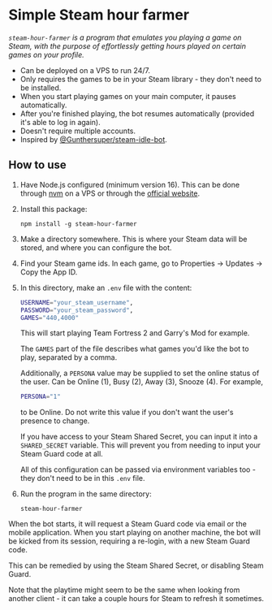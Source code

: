 # Simple Steam hour farmer

_`steam-hour-farmer` is a program that emulates you playing a game on Steam, with the purpose of effortlessly getting hours played on certain games on your profile._

-   Can be deployed on a VPS to run 24/7.
-   Only requires the games to be in your Steam library - they don't need to be installed.
-   When you start playing games on your main computer, it pauses automatically.
-   After you're finished playing, the bot resumes automatically (provided it's able to log in again).
-   Doesn't require multiple accounts.
-   Inspired by [@Gunthersuper/steam-idle-bot](https://github.com/Gunthersuper/steam-idle-bot).

## How to use

1. Have Node.js configured (minimum version 16). This can be done through [nvm](https://github.com/nvm-sh/nvm) on a VPS or through the [official website](https://nodejs.org/).
2. Install this package:
    ```
    npm install -g steam-hour-farmer
    ```
3. Make a directory somewhere. This is where your Steam data will be stored, and where you can configure the bot.
4. Find your Steam game ids. In each game, go to Properties -> Updates -> Copy the App ID.
5. In this directory, make an `.env` file with the content:

    ```sh
    USERNAME="your_steam_username",
    PASSWORD="your_steam_password",
    GAMES="440,4000"
    ```

    This will start playing Team Fortress 2 and Garry's Mod for example.

    The `GAMES` part of the file describes what games you'd like the bot to play, separated by a comma.

    Additionally, a `PERSONA` value may be supplied to set the online status of the user. Can be Online (1), Busy (2), Away (3), Snooze (4). For example,

    ```sh
    PERSONA="1"
    ```

    to be Online. Do not write this value if you don't want the user's presence to change.

    If you have access to your Steam Shared Secret, you can input it into a `SHARED_SECRET` variable. This will prevent you from needing to input your Steam Guard code at all.

    All of this configuration can be passed via environment variables too - they don't need to be in this `.env` file.

6. Run the program in the same directory:

    ```
    steam-hour-farmer
    ```

When the bot starts, it will request a Steam Guard code via email or the mobile application. When you start playing on another machine, the bot will be kicked from its session, requiring a re-login, with a new Steam Guard code.

This can be remedied by using the Steam Shared Secret, or disabling Steam Guard.

Note that the playtime might seem to be the same when looking from another client - it can take a couple hours for Steam to refresh it sometimes.
